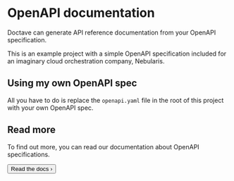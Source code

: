 # OpenAPI documentation

Doctave can generate API reference documentation from your OpenAPI specification.

This is an example project with a simple OpenAPI specification included for an imaginary cloud orchestration company, Nebularis.

## Using my own OpenAPI spec

All you have to do is replace the `openapi.yaml` file in the root of this project with your own OpenAPI spec.

## Read more

To find out more, you can read our documentation about OpenAPI specifications.

<Button variant="secondary" href="https://docs.doctave.com/contents/api-reference-documentation">Read the docs ›</Button>

